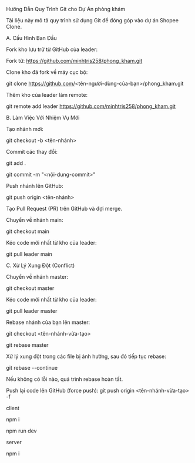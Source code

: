 Hướng Dẫn Quy Trình Git cho Dự Án phòng khám

Tài liệu này mô tả quy trình sử dụng Git để đóng góp vào dự án Shopee Clone.

A. Cấu Hình Ban Đầu

Fork kho lưu trữ từ GitHub của leader:

Fork từ: https://github.com/minhtris258/phong_kham.git


Clone kho đã fork về máy cục bộ:

git clone https://github.com/<tên-người-dùng-của-bạn>/phong_kham.git


Thêm kho của leader làm remote:

git remote add leader https://github.com/minhtris258/phong_kham.git



B. Làm Việc Với Nhiệm Vụ Mới

Tạo nhánh mới:

git checkout -b <tên-nhánh>


Commit các thay đổi:

git add .

git commit -m "<nội-dung-commit>"


Push nhánh lên GitHub:

git push origin <tên-nhánh>


Tạo Pull Request (PR) trên GitHub và đợi merge.

Chuyển về nhánh main:

git checkout main


Kéo code mới nhất từ kho của leader:

git pull leader main



C. Xử Lý Xung Đột (Conflict)

Chuyển về nhánh master:

git checkout master


Kéo code mới nhất từ kho của leader:

git pull leader master


Rebase nhánh của bạn lên master:

git checkout <tên-nhánh-vừa-tạo>

git rebase master


Xử lý xung đột trong các file bị ảnh hưởng, sau đó tiếp tục rebase:

git rebase --continue


Nếu không có lỗi nào, quá trình rebase hoàn tất.


Push lại code lên GitHub (force push):
git push origin <tên-nhánh-vừa-tạo> -f

client

npm i

npm run dev

server

npm i


